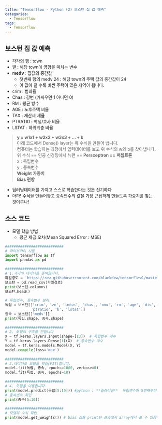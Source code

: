 ```yaml
---
title: "Tensorflow - Python (2) 보스턴 집 값 예측"
categories:
  - Tensorflow
tags:
  - Tensorflow
---
```

## 보스턴 집 값 예측
- 각각의 행 : town
- 열 : 해당 town에 영향을 미치는 변수
- **medv** : 집값의 중간값
    - 첫번째 행의 medv 24 : 해당 town의 주택 값의 중간값이 24
    - 이 값이 클 수록 비싼 주택이 많은 지역이 됩니다.
- crim : 범죄율
- Chas : 강변 (가까우면 1 아니면 0)
- RM : 평균 방수
- AGE : 노후주택 비율
- TAX : 재산세 세율
- PTRATIO : 학생/교사 비율
- LSTAT : 하위계층 비율


> **y = w1x1 + w2x2 + w3x3 + ... + b**  
> 아래 코드에서 Dense() layer는 위 수식을 만들어 냅니다.  
> 컴퓨터는 학습하는 과정에서 입력데이터를 보고 위 수식의 w와 b를 찾아냅니다.  
> 위 수식 == 인공 신경망에서 뉴런 == **Persceptron == 퍼셉트론**  
> x : 독립변수  
> y : 종속변수  
> **Weight 가중치**  
> **Bias 편향**  


- 딥러닝데이터를 가지고 스스로 학습한다는 것은 신기하다
- 아하! 수식을 만들어놓고 종속변수의 값을 가장 근접하게 만들도록 가중치를 찾는 것이구나!



## 소스 코드
- 모델 학습 방법
  - 평균 제곱 오차(Mean Squared Error : MSE)


```python
###########################
# 라이브러리 사용
import tensorflow as tf
import pandas as pd
 
###########################
# 1.과거의 데이터를 준비합니다.
파일경로 = 'https://raw.githubusercontent.com/blackdew/tensorflow1/master/csv/boston.csv'
보스턴 = pd.read_csv(파일경로)
print(보스턴.columns)
보스턴.head()
 
# 독립변수, 종속변수 분리 
독립 = 보스턴[['crim', 'zn', 'indus', 'chas', 'nox', 'rm', 'age', 'dis', 'rad', 'tax',
            'ptratio', 'b', 'lstat']]
종속 = 보스턴[['medv']]
print(독립.shape, 종속.shape)
 
###########################
# 2. 모델의 구조를 만듭니다
X = tf.keras.layers.Input(shape=[13])  # 독립변수 개수
Y = tf.keras.layers.Dense(1)(X)  # 종속변수 개수
model = tf.keras.models.Model(X, Y)
model.compile(loss='mse')
 
###########################
# 3.데이터로 모델을 학습(FIT)합니다.
model.fit(독립, 종속, epochs=1000, verbose=0)
model.fit(독립, 종속, epochs=10)
 
###########################
# 4. 모델을 이용합니다
print(model.predict(독립[5:10])) #python : **슬라이싱**  독립변수의 5번째부터 10번째까지 예측
# 종속변수 확인
print(종속[5:10])
 
###########################
# 모델의 수식 확인
print(model.get_weights()) # bias 값을 print된 결과에서 array에서 볼 수 있음
```